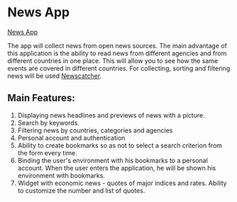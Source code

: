 # News App

[News App](https://roophee.github.io/news_app_v2.0/)

The app will collect news from open news sources. The main advantage of this application is the ability to read news from different agencies and from different countries in one place. This will allow you to see how the same events are covered in different countries. For collecting, sorting and filtering news will be used [Newscatcher](https://newscatcherapi.com/).

## Main Features:

1. Displaying news headlines and previews of news with a picture.
2. Search by keywords.
3. Filtering news by countries, categories and agencies
4. Personal account and authentication
5. Ability to create bookmarks so as not to select a search criterion from the form every time.
6. Binding the user's environment with his bookmarks to a personal account. When the user enters the application, he will be shown his environment with bookmarks.
7. Widget with economic news - quotes of major indices and rates. Ability to customize the number and list of quotes.
